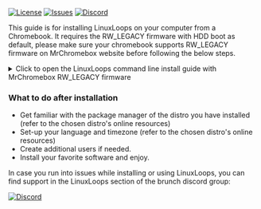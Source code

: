 <div id="top"></div>

<!-- Shields/Logos -->
[![License][license-shield]][license-url]
[![Issues][issues-shield]][issues-url]
[![Discord][discord-shield]][discord-url]

<!-- Installation Guides -->
This guide is for installing LinuxLoops on your computer from a Chromebook. It requires the RW_LEGACY firmware with HDD boot as default, please make sure your chromebook supports RW_LEGACY firmware on MrChromebox website before following the below steps.

<details>
  <summary>Click to open the LinuxLoops command line install guide with MrChromebox RW_LEGACY firmware</summary>

### Requirements
- Developer mode.
- MrChromebox RW_LEGACY firmware
- 10 GB available space.
- An entry level understanding of the linux terminal.
  - This guide aims to make this process as easy as possible, but knowing the basics is expected.

### Installation steps

1. Install MrChromebox RW_LEGACY custom firmware with HDD boot as default.

2. (Optional) If you want to the linuxloops image to be encrypted (highly recommended) install Chromebrew and the "cryptsetup" Chromebrew package (refer to Chromebrew online resources).

3. Change the directory to your Downloads folder.

`cd ~/Downloads`

4. Create a directory for linuxloops images on the unencrypted part of the data partition:

`sudo mkdir /mnt/stateful_partition/unencrypted/linuxloops`
  
5. Install the linuxloops script:

```
sudo chown 1000:1000 /usr/local
mkdir -p /usr/local/bin
curl -L https://raw.githubusercontent.com/sebanc/linuxloops-beta/main/linuxloops -o /usr/local/bin/linuxloops
chmod 0755 /usr/local/bin/linuxloops
```

6. List available distros and desktop environments:

`sudo bash linuxloops -l`

7. Launch the installer:

Arguments description:  
"-dist <distribution>": selects the linux distro (mandatory)  
"-env <desktop_environment>": selects the default desktop environment (optional, gnome desktop environment is generally selected by default)  
"-img <path>": set the path to the disk image such as: /mnt/stateful_partition/unencrypted/linuxloops/distro.img  
"-s" <number>: size of the disk image in GB (optional, 10GB by default)  
"-z" <number>: size of the swap (optional) (optional, no swap by default)  
"-e": enable rootfs and swap partitions encryption (optional but highly recommended)  
"-S": automatically applied Microsoft Surface patches from www.github.com/linux-surface (optional, Surface patches are not included by default)  

`sudo bash linuxloops -dist ubuntu -env kde-full -img /mnt/stateful_partition/unencrypted/linuxloops/ubuntu.img -s 24 -z 4 -e`

8. Reboot your Chromebook and press CTRL+L on the developer mode screen to boot the linuxloops image.

</details>

### What to do after installation
- Get familiar with the package manager of the distro you have installed (refer to the chosen distro's online resources)
- Set-up your language and timezone (refer to the chosen distro's online resources)
- Create additional users if needed.
- Install your favorite software and enjoy.

In case you run into issues while installing or using LinuxLoops, you can find support in the LinuxLoops section of the brunch discord group:

[![Discord][discord-shield]][discord-url]

<!-- Reference Links -->
<!-- Badges -->
[license-shield]: https://img.shields.io/github/license/sebanc/linuxloops-beta?label=License&logo=Github&style=flat-square
[license-url]: ./LICENSE
[issues-shield]: https://img.shields.io/github/issues/sebanc/linuxloops-beta?label=Issues&logo=Github&style=flat-square
[issues-url]: https://github.com/sebanc/linuxloops-beta/issues
[discord-shield]: https://img.shields.io/badge/Discord-Join-7289da?style=flat-square&logo=discord&logoColor=%23FFFFFF
[discord-url]: https://discord.gg/x2EgK2M


